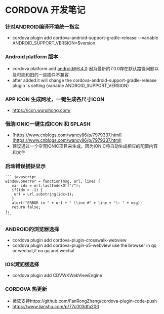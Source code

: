 # CORDOVA 开发笔记

### 针对ANDROID编译环境统一指定
* cordova plugin add cordova-android-support-gradle-release --variable ANDROID_SUPPORT_VERSION=$version

### Android platform 版本
* cordova platform add android@6.4.0  因为最新的7.0.0存在默认路径问题以及可能和旧的一些插件不兼容
* after added.it will change the cordova-android-support-gradle-release plugin 's  setting (variable ANDROID_SUPPORT_VERSION)


### APP ICON 生成网址，一键生成各尺寸ICON
* https://icon.wuruihong.com/


### 借助IONIC一键生成ICON 和 SPLASH
* [https://www.cnblogs.com/wancy86/p/7979337.html](https://www.cnblogs.com/wancy86/p/7979337.html)
* 建议通过一个空壳IONIC项目来生成，因为IONIC将自动生成相应的配置内容和文件

### 启动错误捕捉显示

    ``` javascript
    window.onerror = function(msg, url, line) {  
       var idx = url.lastIndexOf("/");  
       if(idx > -1) {  
        url = url.substring(idx+1);  
       }  
       alert("ERROR in " + url + " (line #" + line + "): " + msg);  
       return false;  
    };
    ```
### ANDROID的浏览器选择
* cordova plugin add cordova-plugin-crosswalk-webview
* cordova plugin add cordova-plugin-x5-webview   use the browser in qq or wechat,if no qq and wechat

### IOS浏览器选择
* cordova plugin add CDVWKWebViewEngine

### CORDOVA 热更新
* 微软支持https://github.com/FanRongZhang/cordova-plugin-code-push
* https://www.jianshu.com/p/77c003dfa200

